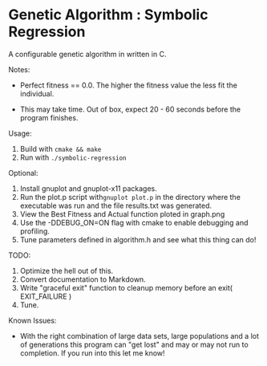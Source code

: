 Genetic Algorithm : Symbolic Regression
=================

A configurable genetic algorithm in written in C.

Notes:

- Perfect fitness == 0.0. The higher the fitness value the less fit the individual.

- This may take time. Out of box, expect 20 - 60 seconds before the program finishes.

Usage:

1. Build with `cmake && make`
2. Run with `./symbolic-regression`

Optional:

1. Install gnuplot and gnuplot-x11 packages.
2. Run the plot.p script with`gnuplot plot.p` in the directory where the executable was run and the file results.txt was generated.
3. View the Best Fitness and Actual function ploted in graph.png 
4. Use the -DDEBUG_ON=ON flag with cmake to enable debugging and profiling.
5. Tune parameters defined in algorithm.h and see what this thing
can do!

TODO:

1. Optimize the hell out of this.
2. Convert documentation to Markdown.
3. Write "graceful exit" function to cleanup memory before an 
exit( EXIT_FAILURE ) 
4. Tune.

Known Issues:

- With the right combination of large data sets, large populations and a lot of generations this program can "get lost" and may or may not run to completion. If you run into this let me know!
 

